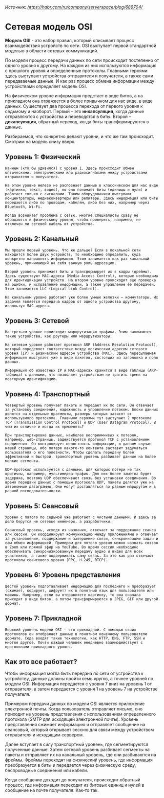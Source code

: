*Источник: https://habr.com/ru/company/serverspace/blog/689704/*

# Сетевая модель OSI

**Модель OSI** - это набор правил, который описывает процесс взаимодействия устройств по сети. OSI выступает первой стандартной моделью в области сетевых коммуникаций.

По модели процесс передачи данных по сети происходит постепенно от одного уровня к другому. На каждом из них используются информация с прошлого уровня и определенные протоколы. Главными героями здесь выступают устройства отправителя и получателя, а также сами передаваемые данные. И как раз процесс обмена информации между устройствами определяет модель OSI. 

На физическом уровне информация предстает в виде битов, а на прикладном она отражается в более привычном для нас виде, в виде данных. Существует два процесса перехода от первого уровня к седьмому и наоборот. Первый – это **инкапсуляция**, когда данные отправляются с устройства и переводятся в биты. Второй – **декапсуляция**, обратный переход, когда биты трансформируются в данные.

Разбираемся, что конкретно делают уровни, и что же там происходит. Смотрим на модель снизу вверх.

## Уровень 1: Физический

    Начнем (кто бы удивился) с уровня 1. Здесь происходит обмен оптическими, электрическими или радиосигналами между устройствами отправителя и получателя. 

    На этом уровне железо не распознает данные в классическом для нас виде (картинки, текст, видео), но оно понимает биты (единицы и нули) и работает только с сигналами. Таким оборудованием выступают концентраторы, медиаконвертеры или репитеры. Здесь информация или биты передаются либо по проводам, кабелям, либо без них, например через Bluetooth, Wi-Fi. 

    Когда возникает проблема с сетью, многие специалисты сразу же обращаются к физическому уровню, чтобы проверить, например, не отключен ли сетевой кабель от устройства.

## Уровень 2: Канальный

    Мы прошли первый уровень. Что же дальше? Если в локальной сети находится более двух устройств, то необходимо определить, куда конкретно направлять информацию. Этим занимается как раз канальный уровень, принимающий на себя важную роль адресации. 

    Второй уровень принимает биты и трансформирует их в кадры (фреймы). Здесь существуют MAC-адреса (Media Access Control), которые необходимы для идентификации устройств. На втором уровне происходит еще проверка на ошибки, и исправление информации, а также управление ее передачей. Этим занимается LLC (Logical Link Control).

    На канальном уровне работают уже более умные железки – коммутаторы. Их задачей является передача кадров от одного устройства другому, используя MAC-адреса.

## Уровень 3: Сетевой

    На третьем уровне происходит маршрутизация трафика. Этим занимаются такие устройства, как роутеры или маршрутизаторы. 

    На сетевом уровне работает протокол ARP (Address Resolution Protocol), который определяет соответствие между логическим адресом сетевого уровня (IP) и физическим адресом устройства (MAC). Здесь пересылаемая информация выступает уже в виде пакетов, состоящих из заголовка и поля данных.

    Информация об известных IP и MAC-адресах хранится в виде таблицы (ARP-таблица) с данными, что позволяет устройствам не тратить время на повторную идентификацию.

## Уровень 4: Транспортный

    Четвертый уровень получает пакеты и передает их по сети. Он отвечает за установку соединения, надежность и управление потоком. Блоки данных делятся на отдельные фрагменты, размеры которых зависят от используемого протокола. Главными героями тут выступают 2 протокола TCP (Transmission Control Protocol) и UDP (User Datagram Protocol). В чем их отличие и когда их применять?

    При транспортировке данных, наиболее восприимчивых к потерям, например, web-страницы, задействуется протокол TCP с установлением соединения. Он контролирует целостность информации, в данном случае нашей страницы, ибо потеря какого-то контента заставит задуматься пользователя о его полезности. Чтобы сделать передачу более эффективной и быстрой, транспортный уровень разбивает данные на более мелкие сегменты.

    UDP-протокол используется с данными, для которых потери не так критичны, например, мультимедиа-трафик. Для них более заметна будет задержка, поэтому UDP обеспечивает связь без установки соединения. Во время передачи данных с помощью протокола UDP, пакеты делятся уже на автономные датаграммы. Они могут доставляться по разным маршрутам и в разной последовательности.

## Уровень 5: Сеансовый

    Уровни с пятого по седьмой уже работают с чистыми данными. И здесь за дело берутся не сетевые инженеры, а разработчики.

    Сеансовый уровень, исходя из названия, отвечает за поддержание сеанса или сессии. Он координирует коммуникацию между приложениями и отвечает за установление, поддержание и завершение связи, синхронизацию задач и сам обмен информацией. Примером для пятого уровня можно назвать созвон в Zoom или прямой эфир на YouTube. Во время сессии необходимо обеспечивать синхронизированную передачу аудио и видео для всех участников, а также поддерживать саму связь. За это как раз отвечают протоколы сеансового уровня (RPC, H.245, RTCP).

## Уровень 6: Уровень представления

    Шестой уровень подготавливает информацию для последнего и преобразует (сжимает, кодирует, шифрует) их в понятный язык для пользователя или машины. Например, если вы отправляете картинку, то она сначала приходит в виде битов, а потом трансформируются в JPEG, GIF или другой формат.

## Уровень 7: Прикладной

    Верхний уровень модели OSI – это прикладной. С помощью своих протоколов он отображает данные в понятном конечному пользователю формате. Сюда входят такие технологии, как HTTP, DNS, FTP, SSH и многое другое. Почти каждый человек ежедневно взаимодействует с протоколами прикладного уровня.

## Как это все работает?

Чтобы информация могла быть передана по сети от устройства к устройству, данные должны пройти семь кругов, а точнее уровней по модели OSI. Информация передается с уровня 7 вниз на уровень 1 от отправителя, а затем передается с уровня 1 на уровень 7 на устройстве получателя. 

Примером передачи данных по модели OSI является приложение электронной почты. Когда пользователь отправляет письмо, оно приходит на уровень представления с использованием определенного протокола (SMTP для исходящей электронной почты). Уровень представления сжимает информацию и отправляет сообщение на сеансовый, который открывает сессию для связи между устройством отправителя и исходящим сервером.

Далее вступает в силу транспортный уровень, где сегментируются полученные данные. Затем сетевой уровень разбивает сегменты на пакеты и отправляет их на канальный уровень, где они разбиваются на фреймы. Фреймы переходят на физический уровень, где информация преобразуется в биты и передается через физическую среду, ​​беспроводные соединения или кабели.

Когда сообщение доходит до получателя, происходит обратный процесс, где информация переходит из битовых единиц и нулей в сообщение на почте получателя. Как-то так.
